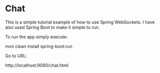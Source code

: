 # Chat
This is a simple tutorial example of how to use Spring WebSockets. 
I have also used Spring Boot to make it simple to run.

To run the app simply execute:

mvn clean install spring-boot:run

Go to URL:

http://localhost:9090/chat.html